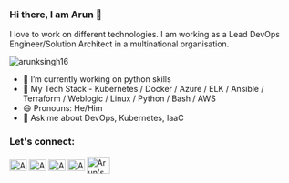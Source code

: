 ### Hi there,  I am Arun 👋
I love to work on different technologies. I am working as a Lead DevOps Engineer/Solution Architect in a multinational organisation. 

<p align="left"> <img src="https://komarev.com/ghpvc/?username=arunksingh16&label=Views&color=blue&style=plastic" alt="arunksingh16" /> </p>

- 🔭 I’m currently working on python skills
- 🌱 My Tech Stack - Kubernetes / Docker / Azure / ELK / Ansible / Terraform / Weblogic / Linux / Python / Bash / AWS
- 😄 Pronouns: He/Him
- 💬 Ask me about DevOps, Kubernetes, IaaC

### Let's connect:

<p align="left">
<a href="https://twitter.com/arun16" target="blank"><img align="center" src="https://cdn.jsdelivr.net/npm/simple-icons@3.0.1/icons/twitter.svg" alt="Arun's Twitter" height="20" width="30" /></a>
<a href="https://linkedin.com/in/arunksingh16" target="blank"><img align="center" src="https://cdn.jsdelivr.net/npm/simple-icons@3.0.1/icons/linkedin.svg" alt="Arun's LinkedIn" height="20" width="30" /></a>
<a href="https://stackoverflow.com/users/13512661/arun?tab=profile" target="blank"><img align="center" src="https://cdn.jsdelivr.net/npm/simple-icons@3.0.1/icons/stackoverflow.svg" alt="Arun's StackOverflow" height="20" width="30" /></a>
<a href="https://medium.com/@arunksingh16" target="blank"><img align="center" src="https://cdn.jsdelivr.net/npm/simple-icons@3.0.1/icons/medium.svg" alt="Arun's Medium" height="20" width="30" /></a>
<a href="https://dev.to/arunksingh16" target="blank"><img align="center" src="https://cdn.jsdelivr.net/npm/simple-icons@3.0.1/icons/dev-dot-to.svg" alt="Arun's Dev.to" height="30" width="40" /></a>
</p>


<!--
**arunksingh16/arunksingh16** is a ✨ _special_ ✨ repository because its `README.md` (this file) appears on your GitHub profile.


Here are some ideas to get you started:

- 🔭 I’m currently working on ...
- 🌱 I’m currently learning ...
- 👯 I’m looking to collaborate on ...
- 🤔 I’m looking for help with ...
- 💬 Ask me about ...
- 📫 How to reach me: ...
- 😄 Pronouns: ...
- ⚡ Fun fact: ...
-->
